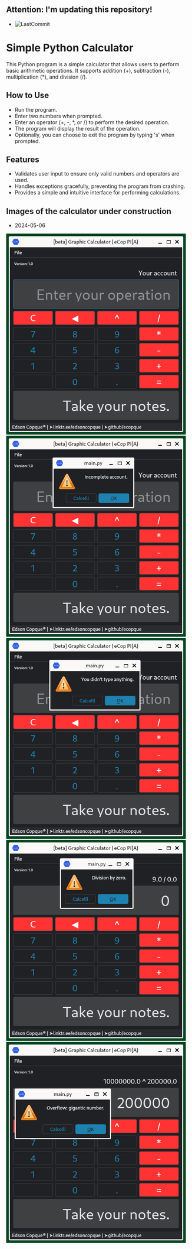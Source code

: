 ## Attention: **I'm updating this repository!**
- ![LastCommit](https://img.shields.io/github/last-commit/ecopque/basic_calculator?logo=python&logoColor=white&label=Last+update&color=9bf12&&style=flat)&nbsp;

# Simple Python Calculator

This Python program is a simple calculator that allows users to perform basic arithmetic operations. It supports addition (+), subtraction (-), multiplication (*), and division (/).

## How to Use

- Run the program.
- Enter two numbers when prompted.
- Enter an operator (+, -, *, or /) to perform the desired operation.
- The program will display the result of the operation.
- Optionally, you can choose to exit the program by typing 's' when prompted.

## Features

- Validates user input to ensure only valid numbers and operators are used.
- Handles exceptions gracefully, preventing the program from crashing.
- Provides a simple and intuitive interface for performing calculations.

## Images of the calculator under construction
- 2024-05-06&nbsp;

![2024-05-06](https://github.com/ecopque/basic_calculator/blob/main/files/Faca01.png)
![2024-05-06](https://github.com/ecopque/basic_calculator/blob/main/files/Faca02.png)
![2024-05-06](https://github.com/ecopque/basic_calculator/blob/main/files/Faca03.png)
![2024-05-06](https://github.com/ecopque/basic_calculator/blob/main/files/Faca04.png)
![2024-05-06](https://github.com/ecopque/basic_calculator/blob/main/files/Faca05.png)
